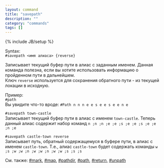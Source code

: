 ```yaml
---
layout: command
title: "savepath"
description: ""
category: "commands"
tags: []
---
```

{% include JB/setup %}

Syntax:  
`#savepath <имя алиаса> {reverse}`

Записывает текущий буфер пути в алиас с заданным именем. Данная команда полезна, если вы хотите использовать информацию о пройденном пути в дальнейшем.  
Ключ `reverse` используется для сохранения обратного пути - из текущей локации в исходную.

Пример:  
`#path`  
Вы увидите что-то вроде: `#Path n n n e e s e e s e e n e`

`#savepath town-castle`  
Записывает текущий буфер пути в алиас с именем `town-castle`. Теперь данный алиас содержит набор команд `n ;n ;n ;e ;e ;s ;e ;e ;s ;e ;e ;n ;e`

`#savepath castle-town reverse`  
Записывает путь, обратный содержащемуся в буфере пути, в алиас с именем `castle-town`. Т.е., алиас `castle-town` будет содержать команды `w ;s ;w ;w ;n ;w ;w ;n ;w ;w ;s ;s ;s`

См. также: [#mark](#mark), [#map](#map), [#pathdir](#pathdir), [#path](#path), [#return](#return), [#unpath](#unpath)
